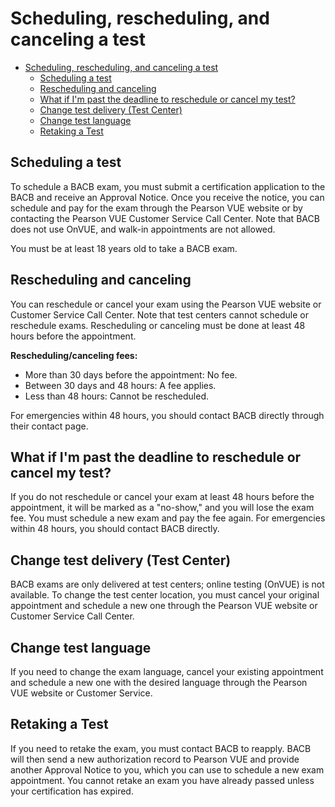 # Scheduling, rescheduling, and canceling a test

- [Scheduling, rescheduling, and canceling a test](#scheduling-rescheduling-and-canceling-a-test)
  - [Scheduling a test](#scheduling-a-test)
  - [Rescheduling and canceling](#rescheduling-and-canceling)
  - [What if I'm past the deadline to reschedule or cancel my test?](#what-if-im-past-the-deadline-to-reschedule-or-cancel-my-test)
  - [Change test delivery (Test Center)](#change-test-delivery-test-center)
  - [Change test language](#change-test-language)
  - [Retaking a Test](#retaking-a-test)

## Scheduling a test

To schedule a BACB exam, you must submit a certification application to the BACB and receive an Approval Notice. Once you receive the notice, you can schedule and pay for the exam through the Pearson VUE website or by contacting the Pearson VUE Customer Service Call Center. Note that BACB does not use OnVUE, and walk-in appointments are not allowed.

You must be at least 18 years old to take a BACB exam.

## Rescheduling and canceling

You can reschedule or cancel your exam using the Pearson VUE website or Customer Service Call Center. Note that test centers cannot schedule or reschedule exams. Rescheduling or canceling must be done at least 48 hours before the appointment.

**Rescheduling/canceling fees:**
- More than 30 days before the appointment: No fee.
- Between 30 days and 48 hours: A fee applies.
- Less than 48 hours: Cannot be rescheduled.

For emergencies within 48 hours, you should contact BACB directly through their contact page.

## What if I'm past the deadline to reschedule or cancel my test?

If you do not reschedule or cancel your exam at least 48 hours before the appointment, it will be marked as a "no-show," and you will lose the exam fee. You must schedule a new exam and pay the fee again. For emergencies within 48 hours, you should contact BACB directly.

## Change test delivery (Test Center)

BACB exams are only delivered at test centers; online testing (OnVUE) is not available. To change the test center location, you must cancel your original appointment and schedule a new one through the Pearson VUE website or Customer Service Call Center.

## Change test language

If you need to change the exam language, cancel your existing appointment and schedule a new one with the desired language through the Pearson VUE website or Customer Service.

## Retaking a Test

If you need to retake the exam, you must contact BACB to reapply. BACB will then send a new authorization record to Pearson VUE and provide another Approval Notice to you, which you can use to schedule a new exam appointment. You cannot retake an exam you have already passed unless your certification has expired.

<!--stackedit_data:
eyJoaXN0b3J5IjpbMTg5NDE1Nzk4M119
-->
